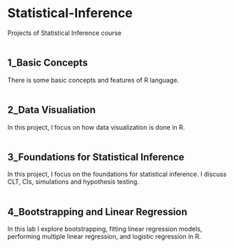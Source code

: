 # Statistical-Inference
Projects of Statistical Inference course
<br><br>
## 1_Basic Concepts
There is some basic concepts and features of R language.
<br><br>
## 2_Data Visualiation
In this project, I focus on how data visualization is done in R.
<br><br>
## 3_Foundations for Statistical Inference
In this project, I focus on the foundations for statistical inference. I discuss CLT, CIs, simulations and hypothesis testing.
<br><br>
## 4_Bootstrapping and Linear Regression
In this lab I explore bootstrapping, fitting linear regression models, performing multiple linear regression, and logistic regression in R.

